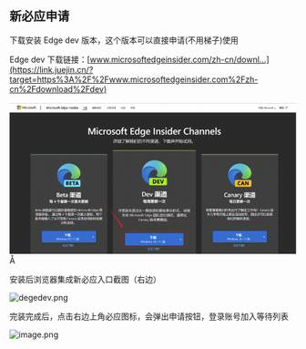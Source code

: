 ## 新必应申请

下载安装 Edge dev 版本，这个版本可以直接申请(不用梯子)使用

Edge dev 下载链接：[www.microsoftedgeinsider.com/zh-cn/downl…](https://link.juejin.cn/?target=https%3A%2F%2Fwww.microsoftedgeinsider.com%2Fzh-cn%2Fdownload%2Fdev)

![image.png](../img/01.png)Å

安装后浏览器集成新必应入口截图（右边）

![degedev.png](https://p9-juejin.byteimg.com/tos-cn-i-k3u1fbpfcp/05f0f8379c1c4bfeb2f17d305f847f64~tplv-k3u1fbpfcp-zoom-in-crop-mark:1512:0:0:0.awebp?)

完装完成后，点击右边上角必应图标，会弹出申请按钮，登录账号加入等待列表

![image.png](https://p1-juejin.byteimg.com/tos-cn-i-k3u1fbpfcp/0b3aead528af49ed8aed826f47bbac72~tplv-k3u1fbpfcp-zoom-in-crop-mark:1512:0:0:0.awebp?)

